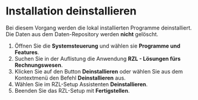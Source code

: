 # Installation deinstallieren

Bei diesem Vorgang werden die lokal installierten Programme
deinstalliert. Die Daten aus dem Daten-Repository werden **nicht** gelöscht.

1.  Öffnen Sie die **Systemsteuerung** und wählen sie **Programme und Features**.
2.  Suchen Sie in der Auflistung die Anwendung **RZL - Lösungen fürs Rechnungswesen**.
3.  Klicken Sie auf den Button **Deinstallieren** oder wählen Sie aus dem Kontextmenü den Befehl **Deinstallieren** aus.
4.  Wählen Sie im RZL-Setup Assistenten **Deinstallieren**.
5.  Beenden Sie das RZL-Setup mit **Fertigstellen**.